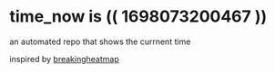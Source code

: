 # time_now is (( 1698073200467 ))

an automated repo that shows the currnent time

inspired by [breakingheatmap](https://github.com/breakingheatmap/breakingheatmap)